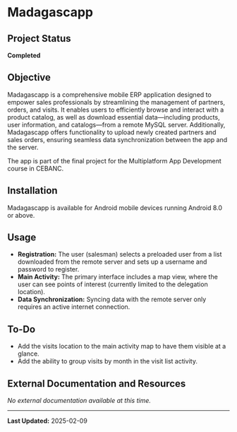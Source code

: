 # Madagascapp  

## Project Status  
**Completed**  

## Objective  
Madagascapp is a comprehensive mobile ERP application designed to empower sales professionals by streamlining the management of partners, orders, and visits. It enables users to efficiently browse and interact with a product catalog, as well as download essential data—including products, user information, and catalogs—from a remote MySQL server. Additionally, Madagascapp offers functionality to upload newly created partners and sales orders, ensuring seamless data synchronization between the app and the server.  

The app is part of the final project for the Multiplatform App Development course in CEBANC.

## Installation  
Madagascapp is available for Android mobile devices running Android 8.0 or above.  

## Usage  
- **Registration:** The user (salesman) selects a preloaded user from a list downloaded from the remote server and sets up a username and password to register.  
- **Main Activity:** The primary interface includes a map view, where the user can see points of interest (currently limited to the delegation location).  
- **Data Synchronization:** Syncing data with the remote server only requires an active internet connection.  

## To-Do  
- Add the visits location to the main activity map to have them visible at a glance.  
- Add the ability to group visits by month in the visit list activity.  

## External Documentation and Resources  
_No external documentation available at this time._  

---

**Last Updated:** 2025-02-09  
